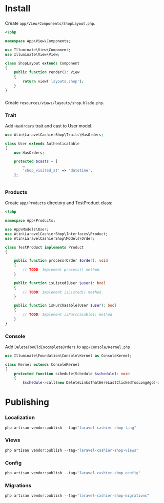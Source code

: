 # Install
###
Create ```app/View/Components/ShopLayout.php```.
```php
<?php

namespace App\View\Components;

use Illuminate\View\Component;
use Illuminate\View\View;

class ShopLayout extends Component
{
    public function render(): View
    {
        return view('layouts.shop');
    }
}
```

###
Create ```resources/views/layouts/shop.blade.php```.

### Trait
Add ```HasOrders``` trait and cast to User model.

```php
use Atin\LaravelCashierShop\Traits\HasOrders;

class User extends Authenticatable
{
    use HasOrders;

    protected $casts = [
        …
        'shop_visited_at' => 'datetime',
    ];
 
```

### Products
Create ```app/Products``` directory and TestProduct class:

```php
<?php

namespace App\Products;

use App\Models\User;
use Atin\LaravelCashierShop\Interfaces\Product;
use Atin\LaravelCashierShop\Models\Order;

class TestProduct implements Product
{

    public function process(Order $order): void
    {
        // TODO: Implement process() method.
    }

    public function isListed(User $user): bool
    {
        // TODO: Implement isListed() method.
    }

    public function isPurchasable(User $user): bool
    {
        // TODO: Implement isPurchasable() method.
    }
}
```

### Console
Add ```DeleteTooOldIncompleteOrders``` to ```app/Console/Kernel.php```
```php
use Illuminate\Foundation\Console\Kernel as ConsoleKernel;

class Kernel extends ConsoleKernel
{
    protected function schedule(Schedule $schedule): void
    {
        $schedule->call(new DeleteLinksThatWereLastClickedTooLongAgo)->daily();
```

# Publishing
### Localization
```php
php artisan vendor:publish --tag="laravel-cashier-shop-lang"
```

### Views
```php
php artisan vendor:publish --tag="laravel-cashier-shop-views"
```

### Config
```php
php artisan vendor:publish --tag="laravel-cashier-shop-config"
```

### Migrations
```php
php artisan vendor:publish --tag="laravel-cashier-shop-migrations"
```